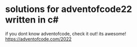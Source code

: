 # solutions for adventofcode22 written in c#
if you dont know adventofcode, check it out! its awesome! 
https://adventofcode.com/2022
